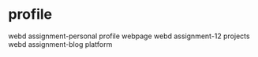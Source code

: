 # profile
webd assignment-personal profile webpage
webd assignment-12 projects
webd assignment-blog platform

